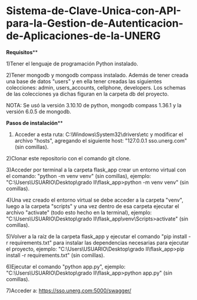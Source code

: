 # Sistema-de-Clave-Unica-con-API-para-la-Gestion-de-Autenticacion-de-Aplicaciones-de-la-UNERG
****************Requisitos******************

1)Tener el lenguaje de programación Python instalado.

2)Tener mongodb y mongodb compass instalado. Además de tener creada
una base de datos "users" y en ella tener creadas las siguientes colecciones: 
admin, users_accounts, cellphone, developers. Los schemas de las colecciones
ya dichas figuran en la carpeta db del proyecto.

NOTA: Se usó la versión 3.10.10 de python, mongodb compass 1.36.1 y
la versión 6.0.5 de mongodb.


**************Pasos de instalación****************
1) Acceder a esta ruta: C:\Windows\System32\drivers\etc y modificar el archivo "hosts", agregando
el siguiente host: "127.0.0.1       sso.unerg.com" (sin comillas).

2)Clonar este repositorio con el comando git clone.

3)Acceder por terminal a la carpeta flask_app crear un entorno virtual con el comando: 
"python -m venv venv" (sin comillas), ejemplo: 
"C:\Users\USUARIO\Desktop\grado II\flask_app>python -m venv venv" (sin comillas).

4)Una vez creado el entorno virtual se debe acceder a la carpeta "venv", luego a la carpeta 
"scripts" y una vez dentro de esa carpeta ejecutar el archivo "activate" (todo esto hecho en
la terminal), ejemplo: "C:\Users\USUARIO\Desktop\grado II\flask_app\venv\Scripts>activate" 
(sin comillas).

5)Volver a la raíz de la carpeta flask_app y ejecutar el comando 
"pip install -r requirements.txt" para instalar las dependencias necesarias para ejecutar el
proyecto, ejemplo: 
"C:\Users\USUARIO\Desktop\grado II\flask_app>pip install -r requirements.txt" (sin comillas).

6)Ejecutar el comando "python app.py", ejemplo:
"C:\Users\USUARIO\Desktop\grado II\flask_app>python app.py" (sin comillas).

7)Acceder a: https://sso.unerg.com:5000/swagger/
